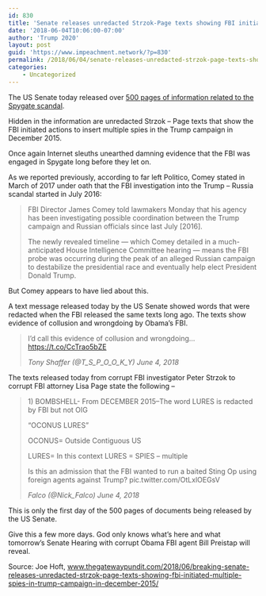 ```yaml
---
id: 830
title: 'Senate releases unredacted Strzok-Page texts showing FBI initiated MULTIPLE SPIES in Trump campaign in December 2015'
date: '2018-06-04T10:06:00-07:00'
author: 'Trump 2020'
layout: post
guid: 'https://www.impeachment.network/?p=830'
permalink: /2018/06/04/senate-releases-unredacted-strzok-page-texts-showing-fbi-initiated-multiple-spies-in-trump-campaign-in-december-2015/
categories:
    - Uncategorized
---
```


The US Senate today released over [500 pages of information related to the Spygate scandal](https://www.hsgac.senate.gov/imo/media/doc/Appendix%20C%20-%20Documents.pdf).

Hidden in the information are unredacted Strzok – Page texts that show the FBI initiated actions to insert multiple spies in the Trump campaign in December 2015.

Once again Internet sleuths unearthed damning evidence that the FBI was engaged in Spygate long before they let on.

As we reported previously, according to far left Politico, Comey stated in March of 2017 under oath that the FBI investigation into the Trump – Russia scandal started in July 2016:

> FBI Director James Comey told lawmakers Monday that his agency has been investigating possible coordination between the Trump campaign and Russian officials since last July \[2016\].
> 
> The newly revealed timeline — which Comey detailed in a much-anticipated House Intelligence Committee hearing — means the FBI probe was occurring during the peak of an alleged Russian campaign to destabilize the presidential race and eventually help elect President Donald Trump.

But Comey appears to have lied about this.

A text message released today by the US Senate showed words that were redacted when the FBI released the same texts long ago. The texts show evidence of collusion and wrongdoing by Obama’s FBI.

> I’d call this evidence of collusion and wrongdoing… https://t.co/CcTrao5bZE
> 
> <cite>Tony Shaffer (@T\_S\_P\_O\_O\_K\_Y) June 4, 2018</cite>

The texts released today from corrupt FBI investigator Peter Strzok to corrupt FBI attorney Lisa Page state the following –

> 1\) BOMBSHELL- From DECEMBER 2015–The word LURES is redacted by FBI but not OIG
> 
> “OCONUS LURES”
> 
> OCONUS= Outside Contiguous US
> 
> LURES= In this context LURES = SPIES – multiple
> 
> Is this an admission that the FBI wanted to run a baited Sting Op using foreign agents against Trump? pic.twitter.com/OtLxlOEGsV
> 
> <cite>Falco (@Nick\_Falco) June 4, 2018</cite>

This is only the first day of the 500 pages of documents being released by the US Senate.

Give this a few more days. God only knows what’s here and what tomorrow’s Senate Hearing with corrupt Obama FBI agent Bill Preistap will reveal.

Source: Joe Hoft, www.thegatewaypundit.com/2018/06/breaking-senate-releases-unredacted-strzok-page-texts-showing-fbi-initiated-multiple-spies-in-trump-campaign-in-december-2015/
